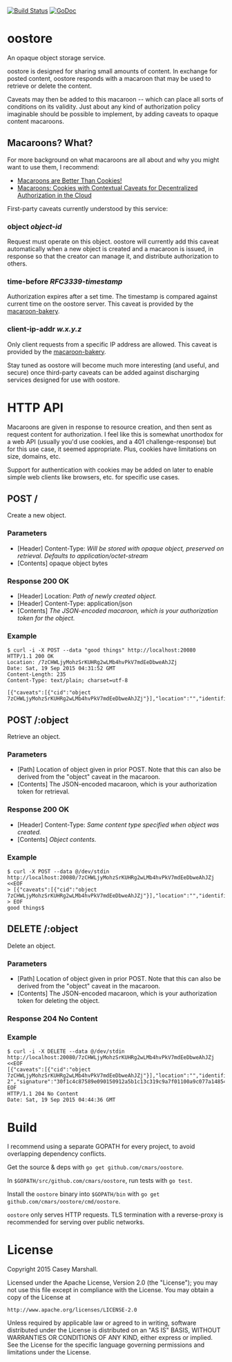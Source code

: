 [![Build Status](https://travis-ci.org/cmars/oostore.svg?branch=master)](https://travis-ci.org/cmars/oostore)
[![GoDoc](https://godoc.org/github.com/cmars/oostore?status.svg)](https://godoc.org/github.com/cmars/oostore)

# oostore

An opaque object storage service.

oostore is designed for sharing small amounts of content. In exchange for
posted content, oostore responds with a macaroon that may be used to retrieve
or delete the content.

Caveats may then be added to this macaroon -- which can place all sorts of
conditions on its validity. Just about any kind of authorization policy
imaginable should be possible to implement, by adding caveats to opaque content
macaroons.

## Macaroons? What?
For more background on what macaroons are all about and why you might want to
use them, I recommend:
* [Macaroons are Better Than Cookies!](http://hackingdistributed.com/2014/05/16/macaroons-are-better-than-cookies/)
* [Macaroons: Cookies with Contextual Caveats for Decentralized Authorization in the Cloud](https://air.mozilla.org/macaroons-cookies-with-contextual-caveats-for-decentralized-authorization-in-the-cloud/)

First-party caveats currently understood by this service:

### object _object-id_
Request must operate on this object. oostore will currently add this caveat
automatically when a new object is created and a macaroon is issued, in response
so that the creator can manage it, and distribute authorization to others.

### time-before _RFC3339-timestamp_
Authorization expires after a set time. The timestamp is compared against
current time on the oostore server. This caveat is provided by the [macaroon-bakery](https://godoc.org/gopkg.in/macaroon-bakery.v1/bakery/checkers).

### client-ip-addr _w.x.y.z_
Only client requests from a specific IP address are allowed. This caveat is provided by the [macaroon-bakery](https://godoc.org/gopkg.in/macaroon-bakery.v1/bakery/checkers).

Stay tuned as oostore will become much more interesting (and useful, and
secure) once third-party caveats can be added against discharging services
designed for use with oostore.

# HTTP API
Macaroons are given in response to resource creation, and then sent as request
content for authorization. I feel like this is somewhat unorthodox for a web
API (usually you'd use cookies, and a 401 challenge-response) but for this use
case, it seemed appropriate. Plus, cookies have limitations on size, domains,
etc.

Support for authentication with cookies may be added on later to enable simple
web clients like browsers, etc. for specific use cases.

## POST /
Create a new object.

### Parameters
- [Header] Content-Type: _Will be stored with opaque object, preserved on retrieval. Defaults to application/octet-stream_
- [Contents] opaque object bytes

### Response 200 OK
- [Header] Location: _Path of newly created object._
- [Header] Content-Type: application/json
- [Contents] _The JSON-encoded macaroon, which is your authorization token for the object._

### Example
```
$ curl -i -X POST --data "good things" http://localhost:20080
HTTP/1.1 200 OK
Location: /7zCHWLjyMohzSrKUHRg2wLMb4hvPkV7mdEeDbweAhJZj
Date: Sat, 19 Sep 2015 04:31:52 GMT
Content-Length: 235
Content-Type: text/plain; charset=utf-8

[{"caveats":[{"cid":"object 7zCHWLjyMohzSrKUHRg2wLMb4hvPkV7mdEeDbweAhJZj"}],"location":"","identifier":"76d828f7ae2e3a079c906994304144603cdb6a96d60ef112","signature":"30f1c4c87589e090150912a5b1c13c319c9a7f01100a9c077a14854ff5d3fc4a"}]
```

## POST /:object
Retrieve an object.

### Parameters
- [Path] Location of object given in prior POST. Note that this can also be
  derived from the "object" caveat in the macaroon.
- [Contents] The JSON-encoded macaroon, which is your authorization token for retrieval.

### Response 200 OK
- [Header] Content-Type: _Same content type specified when object was created._
- [Contents] _Object contents._

### Example
```
$ curl -X POST --data @/dev/stdin http://localhost:20080/7zCHWLjyMohzSrKUHRg2wLMb4hvPkV7mdEeDbweAhJZj <<EOF
> [{"caveats":[{"cid":"object 7zCHWLjyMohzSrKUHRg2wLMb4hvPkV7mdEeDbweAhJZj"}],"location":"","identifier":"76d828f7ae2e3a079c906994304144603cdb6a96d60ef112","signature":"30f1c4c87589e090150912a5b1c13c319c9a7f01100a9c077a14854ff5d3fc4a"}]
> EOF
good things$ 
```

## DELETE /:object
Delete an object.

### Parameters
- [Path] Location of object given in prior POST. Note that this can also be
  derived from the "object" caveat in the macaroon.
- [Contents] The JSON-encoded macaroon, which is your authorization token for deleting the object.

### Response 204 No Content

### Example
```
$ curl -i -X DELETE --data @/dev/stdin http://localhost:20080/7zCHWLjyMohzSrKUHRg2wLMb4hvPkV7mdEeDbweAhJZj <<EOF
[{"caveats":[{"cid":"object 7zCHWLjyMohzSrKUHRg2wLMb4hvPkV7mdEeDbweAhJZj"}],"location":"","identifier":"76d828f7ae2e3a079c906994304144603cdb6a96d60ef11
2","signature":"30f1c4c87589e090150912a5b1c13c319c9a7f01100a9c077a14854ff5d3fc4a"}]
EOF
HTTP/1.1 204 No Content
Date: Sat, 19 Sep 2015 04:44:36 GMT
```

# Build

I recommend using a separate GOPATH for every project, to avoid overlapping
dependency conflicts.

Get the source & deps with `go get github.com/cmars/oostore`.

In `$GOPATH/src/github.com/cmars/oostore`, run tests with `go test`.

Install the `oostore` binary into `$GOPATH/bin` with `go get github.com/cmars/oostore/cmd/oostore`.

`oostore` only serves HTTP requests. TLS termination with a reverse-proxy is
recommended for serving over public networks.

# License

Copyright 2015 Casey Marshall.

Licensed under the Apache License, Version 2.0 (the "License");
you may not use this file except in compliance with the License.
You may obtain a copy of the License at

    http://www.apache.org/licenses/LICENSE-2.0

Unless required by applicable law or agreed to in writing, software
distributed under the License is distributed on an "AS IS" BASIS,
WITHOUT WARRANTIES OR CONDITIONS OF ANY KIND, either express or implied.
See the License for the specific language governing permissions and
limitations under the License.
